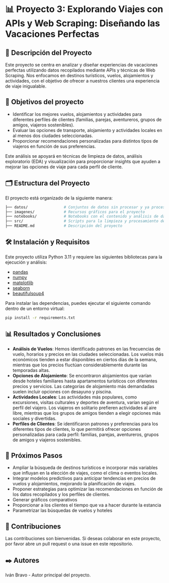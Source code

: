 
# 📊 Proyecto 3: Explorando Viajes con APIs y Web Scraping: Diseñando las Vacaciones Perfectas

## 📖 Descripción del Proyecto
Este proyecto se centra en analizar y diseñar experiencias de vacaciones perfectas utilizando datos recopilados mediante APIs y técnicas de Web Scraping. Nos enfocamos en destinos turísticos, vuelos, alojamientos y actividades, con el objetivo de ofrecer a nuestros clientes una experiencia de viaje inigualable.

## 🎯 Objetivos del proyecto

- Identificar los mejores vuelos, alojamientos y actividades para diferentes perfiles de clientes (familias, parejas, aventureros, grupos de amigos, viajeros sostenibles).
- Evaluar las opciones de transporte, alojamiento y actividades locales en al menos dos ciudades seleccionadas.
- Proporcionar recomendaciones personalizadas para distintos tipos de viajeros en función de sus preferencias.

Este análisis se apoyará en técnicas de limpieza de datos, análisis exploratorio (EDA) y visualización para proporcionar insights que ayuden a mejorar las opciones de viaje para cada perfil de cliente.

## 🗂️ Estructura del Proyecto
El proyecto está organizado de la siguiente manera:

```bash
├── datos/                # Conjuntos de datos sin procesar y ya procesados
├── imagenes/             # Recursos gráficos para el proyecto
├── notebooks/            # Notebooks con el contenido y análisis de datos
├── src/                  # Scripts para la limpieza y procesamiento de los datos
├── README.md             # Descripción del proyecto
```

## 🛠️ Instalación y Requisitos
Este proyecto utiliza Python 3.11 y requiere las siguientes bibliotecas para la ejecución y análisis:

- [pandas](https://pandas.pydata.org/)
- [numpy](https://numpy.org/)
- [matplotlib](https://matplotlib.org/)
- [seaborn](https://seaborn.pydata.org/)
- [beautifulsoup4](https://www.crummy.com/software/BeautifulSoup/)

Para instalar las dependencias, puedes ejecutar el siguiente comando dentro de un entorno virtual:

```bash
pip install -r requirements.txt
```

## 📊 Resultados y Conclusiones

- **Análisis de Vuelos**: Hemos identificado patrones en las frecuencias de vuelo, horarios y precios en las ciudades seleccionadas. Los vuelos más económicos tienden a estar disponibles en ciertos días de la semana, mientras que los precios fluctúan considerablemente durante las temporadas altas.
- **Opciones de Alojamiento**: Se encontraron alojamientos que varían desde hoteles familiares hasta apartamentos turísticos con diferentes precios y servicios. Las categorías de alojamiento más demandadas suelen incluir opciones con desayuno y piscina.
- **Actividades Locales**: Las actividades más populares, como excursiones, visitas culturales y deportes de aventura, varían según el perfil del viajero. Los viajeros en solitario prefieren actividades al aire libre, mientras que los grupos de amigos tienden a elegir opciones más sociales y divertidas.
- **Perfiles de Clientes**: Se identificaron patrones y preferencias para los diferentes tipos de clientes, lo que permitirá ofrecer opciones personalizadas para cada perfil: familias, parejas, aventureros, grupos de amigos y viajeros sostenibles.

## 🔄 Próximos Pasos

- Ampliar la búsqueda de destinos turísticos e incorporar más variables que influyan en la elección de viajes, como el clima o eventos locales.
- Integrar modelos predictivos para anticipar tendencias en precios de vuelos y alojamientos, mejorando la planificación de viajes.
- Proponer estrategias para optimizar las recomendaciones en función de los datos recopilados y los perfiles de clientes.
- Generar gráficos comparativos
- Proporcionar a los clientes el tiempo que va a hacer durante la estancia
- Parametrizar las búsquedas de vuelos y hoteles

## 🤝 Contribuciones
Las contribuciones son bienvenidas. Si deseas colaborar en este proyecto, por favor abre un pull request o una issue en este repositorio.

## ✒️ Autores
Iván Bravo - Autor principal del proyecto.
